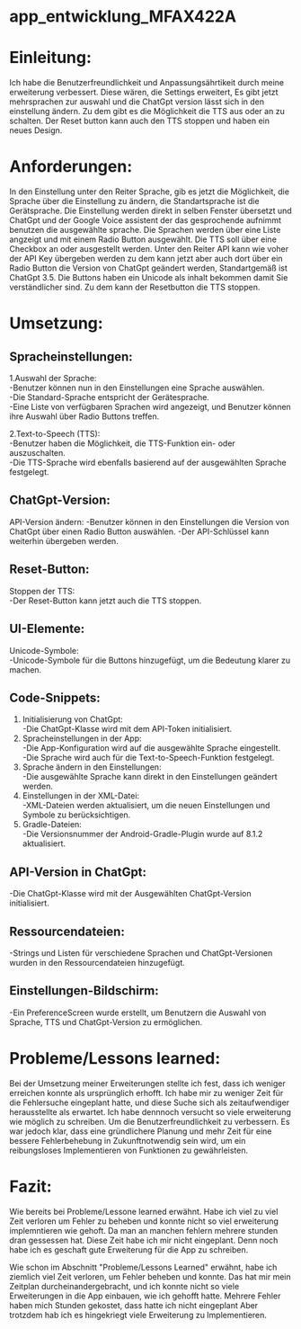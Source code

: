 # app_entwicklung_MFAX422A

# Einleitung:   
Ich habe die Benutzerfreundlichkeit und Anpassungsährtikeit durch meine erweiterung verbessert. Diese wären, die Settings erweitert, Es gibt jetzt mehrsprachen zur auswahl und die ChatGpt version lässt sich in den einstellung ändern. Zu dem gibt es die Möglichkeit die TTS aus oder an zu schalten. Der Reset button kann auch den TTS stoppen und haben ein neues Design.
	
# Anforderungen:  
In den Einstellung unter den Reiter Sprache, gib es jetzt die Möglichkeit, die Sprache über die Einstellung zu ändern, die Standartsprache ist die Gerätsprache. 
Die Einstellung werden direkt in selben Fenster übersetzt und ChatGpt und der Google Voice assistent der das gesprochende aufnimmt benutzen die ausgewählte sprache.
Die Sprachen werden über eine Liste angzeigt und mit einem Radio Button ausgewählt. Die TTS soll über eine Checkbox an oder ausgestellt werden. Unter den Reiter API
kann wie voher der API Key übergeben werden zu dem kann jetzt aber auch dort über ein Radio Button die Version von ChatGpt geändert werden, Standartgemäß ist ChatGpt 3.5. Die Buttons haben ein Unicode als inhalt bekommen damit Sie verständlicher sind. Zu dem kann der Resetbutton die TTS stoppen. 


# Umsetzung:  
## Spracheinstellungen:  
1.Auswahl der Sprache:  
  -Benutzer können nun in den Einstellungen eine Sprache auswählen.  
  -Die Standard-Sprache entspricht der Gerätesprache.  
  -Eine Liste von verfügbaren Sprachen wird angezeigt, und Benutzer können ihre Auswahl über Radio Buttons treffen.  
  
2.Text-to-Speech (TTS):  
  -Benutzer haben die Möglichkeit, die TTS-Funktion ein- oder auszuschalten.  
  -Die TTS-Sprache wird ebenfalls basierend auf der ausgewählten Sprache festgelegt.  
  
## ChatGpt-Version:
API-Version ändern:
  -Benutzer können in den Einstellungen die Version von ChatGpt über einen Radio Button auswählen.
  -Der API-Schlüssel kann weiterhin übergeben werden.
  
## Reset-Button:  
Stoppen der TTS:  
  -Der Reset-Button kann jetzt auch die TTS stoppen.  

## UI-Elemente:  
Unicode-Symbole:  
  -Unicode-Symbole für die Buttons hinzugefügt, um die Bedeutung klarer zu machen.  

## Code-Snippets:  
1. Initialisierung von ChatGpt:  
  -Die ChatGpt-Klasse wird mit dem API-Token initialisiert.  
2. Spracheinstellungen in der App:  
  -Die App-Konfiguration wird auf die ausgewählte Sprache eingestellt.  
  -Die Sprache wird auch für die Text-to-Speech-Funktion festgelegt.  
3. Sprache ändern in den Einstellungen:  
  -Die ausgewählte Sprache kann direkt in den Einstellungen geändert werden.   
4. Einstellungen in der XML-Datei:  
  -XML-Dateien werden aktualisiert, um die neuen Einstellungen und Symbole zu berücksichtigen.    
5. Gradle-Dateien:  
  -Die Versionsnummer der Android-Gradle-Plugin wurde auf 8.1.2 aktualisiert.  

## API-Version in ChatGpt:  
  -Die ChatGpt-Klasse wird mit der Ausgewählten ChatGpt-Version initialisiert.  

## Ressourcendateien:  
  -Strings und Listen für verschiedene Sprachen und ChatGpt-Versionen wurden in den Ressourcendateien hinzugefügt.  

## Einstellungen-Bildschirm:  
  -Ein PreferenceScreen wurde erstellt, um Benutzern die Auswahl von Sprache, TTS und ChatGpt-Version zu ermöglichen.  


# Probleme/Lessons learned:  

Bei der Umsetzung meiner Erweiterungen stellte ich fest, dass ich weniger erreichen konnte als ursprünglich erhofft. Ich habe mir zu weniger Zeit für die
Fehlersuche eingeplant hatte, und diese Suche sich als zeitaufwendiger herausstellte als erwartet. Ich habe dennnoch versucht so viele erweiterung wie möglich zu
schreiben. Um die Benutzerfreundlichkeit zu verbessern. Es war jedoch klar, dass eine gründlichere Planung und mehr Zeit für eine bessere Fehlerbehebung in
Zukunftnotwendig sein wird, um ein reibungsloses Implementieren von Funktionen zu gewährleisten.
 
# Fazit:  

Wie bereits bei Probleme/Lessone learned erwähnt. Habe ich viel zu viel Zeit verloren um Fehler zu beheben und konnte nicht so viel erweiterung implemntieren wie 
gehoft. Da man an manchen fehlern mehrere stunden dran gessessen hat. Diese Zeit habe ich mir nicht eingeplant. Denn noch habe ich es geschaft gute Erweiterung für die 
App zu schreiben. 

Wie schon im Abschnitt "Probleme/Lessons Learned" erwähnt, habe ich ziemlich viel Zeit verloren, um Fehler beheben und konnte. Das hat mir mein Zeitplan 
durcheinandergebracht, und ich konnte nicht so viele Erweiterungen in die App einbauen, wie ich gehofft hatte. Mehrere Fehler haben mich Stunden gekostet, dass 
hatte ich nicht eingeplant Aber trotzdem hab ich es hingekriegt viele Erweiterung zu Implementieren. 
